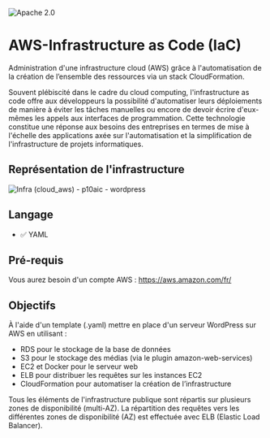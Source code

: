 ![Apache 2.0](https://img.shields.io/badge/apache-2.0-orange)


# AWS-Infrastructure as Code (IaC)

Administration d'une infrastructure cloud (AWS) grâce à l'automatisation de la création de l’ensemble des ressources via un stack CloudFormation.

Souvent plébiscité dans le cadre du cloud computing, l'infrastructure as code offre aux développeurs 
la possibilité d'automatiser leurs déploiements de manière à éviter les tâches manuelles ou encore de 
devoir écrire d'eux-mêmes les appels aux interfaces de programmation. 
Cette technologie constitue une réponse aux besoins des entreprises en termes de mise à l'échelle des 
applications axée sur l'automatisation et la simplification de l'infrastructure de projets informatiques. 


## Représentation de l'infrastructure

![Infra (cloud_aws) - p10aic - wordpress](https://user-images.githubusercontent.com/46109209/125218939-80a12580-e2b3-11eb-9156-36740de4ee7b.png)


## Langage

 - :white_check_mark: YAML


## Pré-requis
Vous aurez besoin d'un compte AWS : https://aws.amazon.com/fr/


## Objectifs

À l'aide d'un template (.yaml) mettre en place d'un serveur WordPress sur AWS en utilisant :
  - RDS pour le stockage de la base de données
  - S3 pour le stockage des médias (via le plugin amazon-web-services)
  - EC2 et Docker pour le serveur web
  - ELB pour distribuer les requêtes sur les instances EC2
  - CloudFormation pour automatiser la création de l’infrastructure

Tous les éléments de l'infrastructure publique sont répartis sur plusieurs zones de disponibilité (multi-AZ). La répartition des requêtes vers les différentes zones de disponibilité (AZ) est effectuée avec ELB (Elastic Load Balancer).

